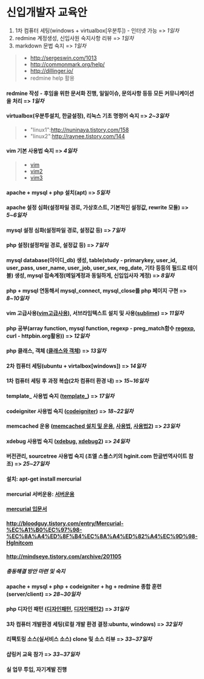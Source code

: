 신입개발자 교육안
===================
 
1. 1차 컴퓨터 세팅(windows + virtualbox[우분투]) - 인터넷 가능 => *1일차*
2. redmine 계정생성, 신입사원 숙지사항 리뷰 => *1일차*
3. markdown 문법 숙지 => *1일차*

> - http://sergeswin.com/1013
> - http://commonmark.org/help/
> - http://dillinger.io/
> - redmine help 활용


#### redmine 작성 - 후임을 위한 문서화 진행, 일일이슈, 문의사항 등등 모든 커뮤니케이션을 처리 => *1일차*
#### virtualbox(우분투설치, 한글설정), 리눅스 기초 명령어 숙지 => *2~3일차*
> - "linux1":http://nuninaya.tistory.com/158
> - "linux2":http://raynee.tistory.com/144

#### vim 기본 사용법 숙지 => *4일차*
> - [vim](https://wiki.kldp.org/KoreanDoc/html/Vim_Guide-KLDP/Vim_Guide-KLDP.html)
>-  [vim2](http://yagi815.tistory.com/146)
>-  [vim3](http://slayer95.tistory.com/entry/Tip%25EB%25A6%25AC%25EB%2588%2585%25EC%258A%25A4-vi%25ED%258E%25B8%25EC%25A7%2591%25EA%25B8%25B0-%25EB%25AA%2585%25EB%25A0%25B9%25EC%2596%25B4-%25EB%25AA%25A8%25EC%259D%258C][vim3)

#### apache + mysql + php 설치(apt) => *5일차*
#### apache 설정 심화(설정파일 경로, 가상호스트, 기본적인 설정값, rewrite 모듈) => *5~6일차*
#### mysql 설정 심화(설정파일 경로, 설정값 등) => *7일차*
#### php 설정(설정파일 경로, 설정값 등) => *7일차*
#### mysql database(아이디_db) 생성, table(study - primarykey, user_id, user_pass, user_name, user_job, user_sex, reg_date, 기타 등등의 필드로 테이블) 생성, mysql 접속계정(메일계정과 동일하게, 신입입사자 계정) => *8일차*
#### php + mysql 연동해서 mysql_connect, mysql_close를 php 페이지 구현 => *8~10일차*
#### vim 고급사용([vim고급사용](https://github.com/bling/dotvim)), 서브라임텍스트 설치 및 사용([sublime](https://www.lesstif.com/pages/viewpage.action?pageId=9437318#SublimeText3%EC%84%A4%EC%B9%98%EB%B0%8F%EC%84%A4%EC%A0%95-%EC%84%A4%EC%B9%98)) => *11일차*
#### php 공부(array function, mysql function, regexp - preg_match함수 [regexp](http://www.blrun.net/bbs/zboard.php?id=cap1&no=581), curl - httpbin.org활용)) => *12일차*
#### php 클래스, 객체 ([클래스와 객체](http://php.net/manual/kr/language.oop5.php)) => *13일차*
#### 2차 컴퓨터 세팅(ubuntu + virtalbox[windows]) => *14일차*
#### 1차 컴퓨터 세팅 후 과정 복습(2차 컴퓨터 환경 내) => *15~16일차*
#### template_ 사용법 숙지 ([template_](https://www.xtac.net/)) => *17일차*
#### codeigniter 사용법 숙지 ([codeigniter](http://www.ciboard.co.kr/user_guide/kr/)) => *18~22일차*
#### memcached 운용 ([memcached 설치 및 운용](https://www.digitalocean.com/community/tutorials/how-to-install-and-use-memcache-on-ubuntu-14-04), [사용법](http://php.net/manual/kr/book.memcached.php), [사용법2](http://php.net/manual/kr/book.memcache.php)) => *23일차*
#### xdebug 사용법 숙지 ([xdebug](https://opentutorials.org/course/62/2546), [xdebug2](https://opentutorials.org/course/692/3648)) => *24일차*
#### 버전관리, sourcetree 사용법 숙지 (조엘 스폴스키의 hginit.com 한글번역사이트 참조) => *25~27일차*

#### 설치: apt-get install mercurial
#### mercurial 서버운용: [서버운용](http://btsweet.blogspot.kr/2014/01/install-hgweb-server.html)
#### [mercurial 입문서](https://www.mercurial-scm.org/wiki/KoreanTutorial)
#### http://bloodguy.tistory.com/entry/Mercurial-%EC%A1%B0%EC%97%98-%EC%8A%A4%ED%8F%B4%EC%8A%A4%ED%82%A4%EC%9D%98-HgInitcom
#### http://mindseye.tistory.com/archive/201105
#### *충동햬결 방안 마련 및 숙지*
#### apache + mysql + php + codeigniter + hg + redmine 종합 훈련(server/client) => *28~30일차*
#### php 디자인 패턴 ([디자인패턴](http://wafe.github.io/php-the-right-way/pages/Design-Patterns.html), [디자인패턴2](http://designpatternsphpko.readthedocs.io/ko/latest/)) => *31일차*
#### 3차 컴퓨터 개발환경 세팅(로컬 개발 환경 결정:ubuntu, windows) => *32일차*
#### 리팩토링 소스(실서비스 소스) clone 및 소스 리뷰 => *33~37일차*
#### 샵링커 교육 참가 => *33~37일차*
#### 실 업무 투입, 자기계발 진행
